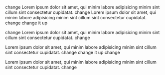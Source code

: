 change
Lorem ipsum dolor sit amet, qui minim labore adipisicing minim sint cillum sint consectetur cupidatat.
change
Lorem ipsum dolor sit amet, qui minim labore adipisicing minim sint cillum sint consectetur cupidatat.
change
change it up

change
Lorem ipsum dolor sit amet, qui minim labore adipisicing minim sint cillum sint consectetur cupidatat.
change

Lorem ipsum dolor sit amet, qui minim labore adipisicing minim sint cillum sint consectetur cupidatat.
change
change it up
change

Lorem ipsum dolor sit amet, qui minim labore adipisicing minim sint cillum sint consectetur cupidatat.
change
